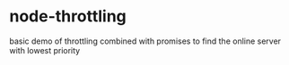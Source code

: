 # node-throttling
basic demo of throttling combined with promises to find the online server with lowest priority
